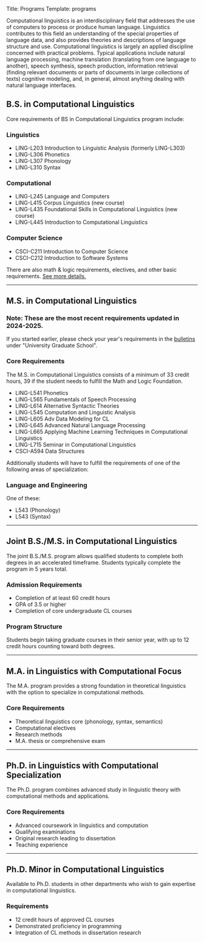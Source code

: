 Title: Programs
Template: programs

Computational linguistics is an interdisciplinary field that addresses the use of computers to process or produce human language. Linguistics contributes to this field an understanding of the special properties of language data, and also provides theories and descriptions of language structure and use. Computational linguistics is largely an applied discipline concerned with practical problems. Typical applications include natural language processing, machine translation (translating from one language to another), speech synthesis, speech production, information retrieval (finding relevant documents or parts of documents in large collections of texts) cognitive modeling, and, in general, almost anything dealing with natural language interfaces.

## B.S. in Computational Linguistics

Core requirements of BS in Computational Linguistics program include:

### Linguistics
- LING-L203 Introduction to Linguistic Analysis (formerly LING-L303)
- LING-L306 Phonetics
- LING-L307 Phonology
- LING-L310 Syntax

### Computational
- LING-L245 Language and Computers
- LING-L415 Corpus Linguistics (new course)
- LING-L435 Foundational Skills in Computational Linguistics (new course)
- LING-L445 Introduction to Computational Linguistics

### Computer Science
- CSCI-C211 Introduction to Computer Science
- CSCI-C212 Introduction to Software Systems

There are also math & logic requirements, electives, and other basic requirements. [See more details.](BS.pdf)

---

## M.S. in Computational Linguistics

### Note: These are the most recent requirements updated in 2024-2025.
If you started earlier, please check your year's requirements in the [bulletins](https://bulletins.iu.edu/iub/index.html) under "University Graduate School".

### Core Requirements
The M.S. in Computational Linguistics consists of a minimum of 33 credit hours, 39 if the student needs to fulfill the Math and Logic Foundation.

- LING-L541 Phonetics
- LING-L565 Fundamentals of Speech Processing
- LING-L614 Alternative Syntactic Theories
- LING-L545 Computation and Linguistic Analysis
- LING-L605 Adv Data Modeling for CL
- LING-L645 Advanced Natural Language Processing
- LING-L665 Applying Machine Learning Techniques in Computational Linguistics
- LING-L715 Seminar in Computational Linguistics
- CSCI-A594 Data Structures

Additionally students will have to fulfill the requirements of one of the following areas of specialization:

### Language and Engineering
One of these:
- L543 (Phonology)
- L543 (Syntax)

---

## Joint B.S./M.S. in Computational Linguistics

The joint B.S./M.S. program allows qualified students to complete both degrees in an accelerated timeframe. Students typically complete the program in 5 years total.

### Admission Requirements
- Completion of at least 60 credit hours
- GPA of 3.5 or higher
- Completion of core undergraduate CL courses

### Program Structure
Students begin taking graduate courses in their senior year, with up to 12 credit hours counting toward both degrees.

---

## M.A. in Linguistics with Computational Focus

The M.A. program provides a strong foundation in theoretical linguistics with the option to specialize in computational methods.

### Core Requirements
- Theoretical linguistics core (phonology, syntax, semantics)
- Computational electives
- Research methods
- M.A. thesis or comprehensive exam

---

## Ph.D. in Linguistics with Computational Specialization

The Ph.D. program combines advanced study in linguistic theory with computational methods and applications.

### Core Requirements
- Advanced coursework in linguistics and computation
- Qualifying examinations
- Original research leading to dissertation
- Teaching experience

---

## Ph.D. Minor in Computational Linguistics

Available to Ph.D. students in other departments who wish to gain expertise in computational linguistics.

### Requirements
- 12 credit hours of approved CL courses
- Demonstrated proficiency in programming
- Integration of CL methods in dissertation research